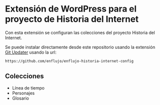 # Extensión de WordPress para el proyecto de Historia del Internet

Con esta extensión se configuran las colecciones del proyecto Historia del Internet.

Se puede instalar directamente desde este repositorio usando la extensión [Git Updater](https://git-updater.com/) usando la url:

```bash
https://github.com/enflujo/enflujo-historia-internet-config
```

## Colecciones

- Línea de tiempo
- Personajes
- Glosario